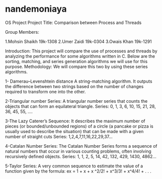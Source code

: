 # nandemoniaya
OS Project
Project Title:
Comparison between Process and Threads

 


Group Members:

1.Mohsin Shaikh		19k-1308
2.Umer Zaidi			19k-0304
3.Owais Khan			19k-1291



Introduction:
This project will compare the use of processes and threads by analyzing the performance for some algorithms written in C. Below are the sorting, matching, and series generation algorithms we will use for this purpose.
Methodology:
We will compare this two by using these series algorithms.

1- Damerau–Levenshtein distance 
A string-matching algorithm. It outputs the difference between two strings based on the number of changes required to transform one into the other.

2-Triangular number Series:
A triangular number series that counts the objects that can form an equilateral triangle.
Series: 
 0, 1, 3, 6, 10, 15, 21, 28, 36, 45, 55, ….

3-The Lazy Caterer’s Sequence:
It describes the maximum number of pieces (or bounded/unbounded regions) of a circle (a pancake or pizza is usually used to describe the situation) that can be made with a given number of straight cuts
Series:
1,2,4,7,11,16,22,29,37…

4-Catalan Number Series:
The Catalan Number Series forms a sequence of natural numbers that occur in various counting problems, often involving recursively defined objects.
Series:
1, 1, 2, 5, 14, 42, 132, 429, 1430, 4862…

5-Taylor Series:
A very common sequence to estimate the value of a function given by the formula:
ex = 1 + x + x ^2/2! + x^3/3! + x^4/4! + . . .

